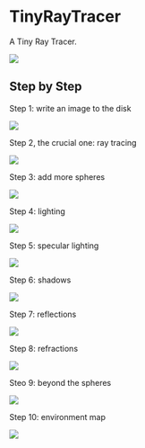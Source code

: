 # TinyRayTracer
A Tiny Ray Tracer.

![](render.jpg)

## Step by Step

Step 1: write an image to the disk

![](docs/step1.jpg)

Step 2, the crucial one: ray tracing

![](docs/step2.jpg)

Step 3: add more spheres

![](docs/step3.jpg)

Step 4: lighting

![](docs/step4.jpg)

Step 5: specular lighting

![](docs/step5.jpg)

Step 6: shadows

![](docs/step6.jpg)

Step 7: reflections

![](docs/step7.jpg)

Step 8: refractions

![](docs/step8.jpg)

Steo 9: beyond the spheres

![](docs/step9.jpg)

Step 10: environment map

![](docs/step10.jpg)
